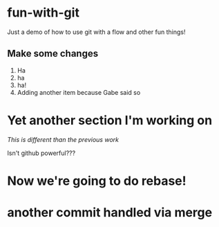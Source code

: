 # fun-with-git

Just a demo of how to use git with a flow and other fun things!

## Make some changes

1. Ha
2. ha
3. ha!
4. Adding another item because Gabe said so

# Yet another section I'm working on

_This is different than the previous work_

Isn't github powerful???

# Now we're going to do rebase!

# another commit handled via merge
